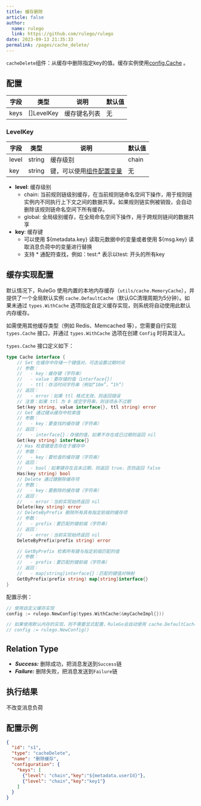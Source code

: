 ```yaml
---
title: 缓存删除
article: false
author: 
  name: rulego
  link: https://github.com/rulego/rulego
date: 2023-09-13 21:35:33
permalink: /pages/cache_delete/
---
```


`cacheDelete`组件：从缓存中删除指定key的值。缓存实例使用[config.Cache](/pages/d59341/#cache) 。

## 配置

| 字段   | 类型         | 说明     | 默认值 |
|------|------------|--------|-----|
| keys | []LevelKey | 缓存键名列表 | 无   |

### LevelKey
| 字段    | 类型     | 说明                                                                | 默认值   |
|-------|--------|-------------------------------------------------------------------|-------|
| level | string | 缓存级别                                                              | chain |
| key   | string | 键，可以使用[组件配置变量](/pages/baa05c/)                                    | 无     |

- **level**: 缓存级别
  - chain: 当前规则链级别缓存，在当前规则链命名空间下操作，用于规则链实例内不同执行上下文之间的数据共享。如果规则链实例被销毁，会自动删除该规则链命名空间下所有缓存。
  - global: 全局级别缓存，在全局命名空间下操作，用于跨规则链间的数据共享
- **key**: 缓存键
  - 可以使用 ${metadata.key} 读取元数据中的变量或者使用 ${msg.key} 读取消息负荷中的变量进行替换
  - 支持 * 通配符查找，例如：test:* 表示以test: 开头的所有key

## 缓存实现配置

默认情况下，RuleGo 使用内置的本地内存缓存（`utils/cache.MemoryCache`），并提供了一个全局默认实例 `cache.DefaultCache`（默认GC清理周期为5分钟）。如果未通过 `types.WithCache` 选项指定自定义缓存实现，则系统将自动使用此默认内存缓存。

如需使用其他缓存类型（例如 Redis、Memcached 等），您需要自行实现 `types.Cache` 接口，并通过 `types.WithCache` 选项在创建 `Config` 时将其注入。

`types.Cache` 接口定义如下：

```go
type Cache interface {  
	// Set 在缓存中存储一个键值对，可选设置过期时间  
	// 参数：  
	//   - key：缓存键（字符串）  
	//   - value：要存储的值（interface{}）  
	//   - ttl：存活时间字符串（例如“10m”，“1h”）  
	// 返回：  
	//   - error：如果 ttl 格式无效，则返回错误  
	// 注意：如果 ttl 为 0 或空字符串，则该项永不过期  
	Set(key string, value interface{}, ttl string) error  
	// Get 通过键从缓存中检索值  
	// 参数：  
	//   - key：要查找的缓存键（字符串）  
	// 返回：  
	//   - interface{}：存储的值，如果不存在或已过期则返回 nil  
	Get(key string) interface{}  
	// Has 检查键是否存在于缓存中  
	// 参数：  
	//   - key：要检查的缓存键（字符串）  
	// 返回：  
	//   - bool：如果键存在且未过期，则返回 true，否则返回 false  
	Has(key string) bool  
	// Delete 通过键删除缓存项  
	// 参数：  
	//   - key：要删除的缓存键（字符串）  
	// 返回：  
	//   - error：当前实现始终返回 nil  
	Delete(key string) error  
	// DeleteByPrefix 删除所有具有指定前缀的缓存项  
	// 参数：  
	//   - prefix：要匹配的键前缀（字符串）  
	// 返回：  
	//   - error：当前实现始终返回 nil  
	DeleteByPrefix(prefix string) error  

	// GetByPrefix 检索所有键与指定前缀匹配的值  
	// 参数：  
	//   - prefix：要匹配的键前缀（字符串）  
	// 返回：  
	//   - map[string]interface{}：匹配的键值对映射  
	GetByPrefix(prefix string) map[string]interface{}  
}
```

配置示例：

```go
// 使用自定义缓存实现
config := rulego.NewConfig(types.WithCache(&myCacheImpl{}))

// 如果使用默认内存的实现，则不需要显式配置，RuleGo会自动使用 cache.DefaultCache
// config := rulego.NewConfig()
```

## Relation Type

- ***Success:*** 删除成功，把消息发送到`Success`链
- ***Failure:*** 删除失败，把消息发送到`Failure`链

## 执行结果

不改变消息负荷

## 配置示例

```json
{
  "id": "s1",
  "type": "cacheDelete",
  "name": "删除缓存",
  "configuration": {
    "keys": [
      {"level": "chain","key":"${metadata.userId}"},
      {"level": "chain","key":"key1"}
    ]
  }
}
```
